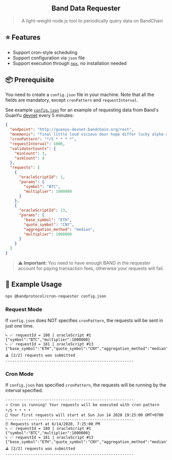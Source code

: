  <div align="center">
 <!-- <img align="center" width="180" src="https://i.imgur.com/62VsVXD.png" /> -->
  <h2>Band Data Requester</h2>
  <blockquote>A light-weight node.js tool to periodically query data on BandChain</blockquote>
</div>

## ⭐️ Features

- Support cron-style scheduling
- Support configuration via `json` file
- Support execution through [`npx`](https://www.npmjs.com/package/npx), no installation needed

## 📦 Prerequisite

You need to create a `config.json` file in your machine. Note that all the fields are mandatory, except `cronPattern` and `requestInterval`.

See example [`config.json`](./config.json) for an example of requesting data from Band's GuanYu [devnet](https://guanyu-devnet.cosmoscan.io/) every 5 minutes:

```json
{
  "endpoint": "http://guanyu-devnet.bandchain.org/rest",
  "mnemonic": "final little loud vicious door hope differ lucky alpha morning clog oval milk repair off course indicate stumble remove nest position journey throw crane",
  "cronPattern": "*/5 * * * *",
  "requestInterval": 1000,
  "validatorCounts": {
    "minCount": 3,
    "askCount": 4
  },
  "requests": [
    {
      "oracleScriptId": 1,
      "params": {
        "symbol": "BTC",
        "multiplier": 1000000
      }
    },
    {
      "oracleScriptId": 13,
      "params": {
        "base_symbol": "ETH",
        "quote_symbol": "CNY",
        "aggregation_method": "median",
        "multiplier": 1000000
      }
    }
  ]
}
```

> **⚠️ Important:** You need to have enough BAND in the requester account for paying transaction fees, otherwise your requests will fail.

## 💎 Example Usage

```bash
npx @bandprotocol/cron-requester config.json
```

### Request Mode

If `config.json` does NOT specifies `cronPattern`, the requests will be sent in just one time.

```
∟ ✅ requestId = 180 | oracleScript #1 {"symbol":"BTC","multiplier":1000000}
∟ ✅ requestId = 181 | oracleScript #13 {"base_symbol":"ETH","quote_symbol":"CNY","aggregation_method":"median","multiplier":1000000}
⛳️ [2/2] requests was submitted
--------------------------------------------------------
```

### Cron Mode

If `config.json` has specified `cronPattern`, the requests will be running by the interval specified.

```
--------------------------------------------------------
⭐️ Cron is running! Your requests will be executed with cron pattern */5 * * * *
📆 Your first requests will start at Sun Jun 14 2020 19:25:00 GMT+0700
--------------------------------------------------------
⏰ Requests start at 6/14/2020, 7:25:00 PM
∟ ✅ requestId = 180 | oracleScript #1 {"symbol":"BTC","multiplier":1000000}
∟ ✅ requestId = 181 | oracleScript #13 {"base_symbol":"ETH","quote_symbol":"CNY","aggregation_method":"median","multiplier":1000000}
⛳️ [2/2] requests was submitted
--------------------------------------------------------
```
